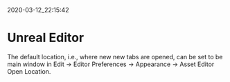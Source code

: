 2020-03-12_22:15:42

# Unreal Editor

The default location, i.e., where new new tabs are opened, can be set to be main window in Edit → Editor Preferences → Appearance → Asset Editor Open Location.
